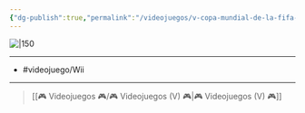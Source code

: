 ```yaml
---
{"dg-publish":true,"permalink":"/videojuegos/v-copa-mundial-de-la-fifa-sudafrica-2010/"}
---
```



![|150](https://images.igdb.com/igdb/image/upload/t_cover_big/co20kr.jpg)

---

- #videojuego/Wii

---

> [[🎮 Videojuegos 🎮/🎮 Videojuegos (V) 🎮\|🎮 Videojuegos (V) 🎮]]